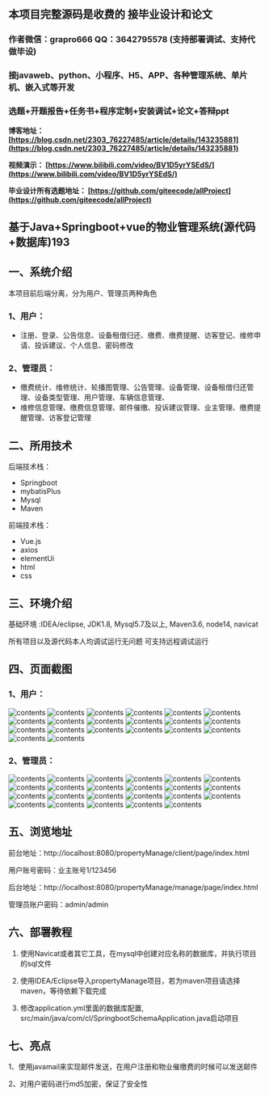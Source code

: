 ## 本项目完整源码是收费的  接毕业设计和论文

### 作者微信：grapro666 QQ：3642795578 (支持部署调试、支持代做毕设)

### 接javaweb、python、小程序、H5、APP、各种管理系统、单片机、嵌入式等开发

### 选题+开题报告+任务书+程序定制+安装调试+论文+答辩ppt

**博客地址：
[https://blog.csdn.net/2303_76227485/article/details/143235881](https://blog.csdn.net/2303_76227485/article/details/143235881)**

**视频演示：
[https://www.bilibili.com/video/BV1D5yrYSEdS/](https://www.bilibili.com/video/BV1D5yrYSEdS/)**

**毕业设计所有选题地址：
[https://github.com/giteecode/allProject](https://github.com/giteecode/allProject)**

## 基于Java+Springboot+vue的物业管理系统(源代码+数据库)193

## 一、系统介绍
本项目前后端分离，分为用户、管理员两种角色
### 1、用户：
- 注册、登录、公告信息、设备租借归还、缴费、缴费提醒、访客登记、维修申请、投诉建议、个人信息、密码修改

### 2、管理员：
- 缴费统计、维修统计、轮播图管理、公告管理、设备管理、设备租借归还管理、设备类型管理、用户管理、车辆信息管理、
- 维修信息管理、缴费信息管理、邮件催缴、投诉建议管理、业主管理、缴费提醒管理、访客登记管理

## 二、所用技术
后端技术栈：

- Springboot
- mybatisPlus
- Mysql
- Maven

前端技术栈：

- Vue.js
- axios
- elementUi
- html
- css

## 三、环境介绍
基础环境 :IDEA/eclipse, JDK1.8, Mysql5.7及以上, Maven3.6, node14, navicat

所有项目以及源代码本人均调试运行无问题 可支持远程调试运行

## 四、页面截图
### 1、用户：
![contents](./picture/picture1.png)
![contents](./picture/picture2.png)
![contents](./picture/picture3.png)
![contents](./picture/picture4.png)
![contents](./picture/picture5.png)
![contents](./picture/picture6.png)
![contents](./picture/picture7.png)
![contents](./picture/picture8.png)
![contents](./picture/picture9.png)
![contents](./picture/picture10.png)
![contents](./picture/picture11.png)
![contents](./picture/picture12.png)
![contents](./picture/picture13.png)
![contents](./picture/picture14.png)
![contents](./picture/picture15.png)
![contents](./picture/picture16.png)
![contents](./picture/picture17.png)
![contents](./picture/picture18.png)
![contents](./picture/picture19.png)
![contents](./picture/picture20.png)

### 2、管理员：
![contents](./picture/picture21.png)
![contents](./picture/picture22.png)
![contents](./picture/picture23.png)
![contents](./picture/picture24.png)
![contents](./picture/picture25.png)
![contents](./picture/picture26.png)
![contents](./picture/picture27.png)
![contents](./picture/picture28.png)
![contents](./picture/picture29.png)
![contents](./picture/picture30.png)
![contents](./picture/picture31.png)
![contents](./picture/picture32.png)
![contents](./picture/picture33.png)
![contents](./picture/picture34.png)
![contents](./picture/picture35.png)
![contents](./picture/picture36.png)
![contents](./picture/picture37.png)
![contents](./picture/picture38.png)
![contents](./picture/picture39.png)
![contents](./picture/picture40.png)
![contents](./picture/picture41.png)
![contents](./picture/picture42.png)
![contents](./picture/picture43.png)
## 五、浏览地址

前台地址：http://localhost:8080/propertyManage/client/page/index.html

用户账号密码：业主账号1/123456

后台地址：http://localhost:8080/propertyManage/manage/page/index.html

管理员账户密码：admin/admin

## 六、部署教程
1. 使用Navicat或者其它工具，在mysql中创建对应名称的数据库，并执行项目的sql文件

2. 使用IDEA/Eclipse导入propertyManage项目，若为maven项目请选择maven，等待依赖下载完成

3. 修改application.yml里面的数据库配置, src/main/java/com/cl/SpringbootSchemaApplication.java启动项目

## 七、亮点
1、使用javamail来实现邮件发送，在用户注册和物业催缴费的时候可以发送邮件

2、对用户密码进行md5加密，保证了安全性

